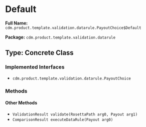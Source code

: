 # Default

**Full Name:** `cdm.product.template.validation.datarule.PayoutChoice$Default`

**Package:** `cdm.product.template.validation.datarule`

## Type: Concrete Class

### Implemented Interfaces

- `cdm.product.template.validation.datarule.PayoutChoice`

### Methods

#### Other Methods

- `ValidationResult validate(RosettaPath arg0, Payout arg1)`
- `ComparisonResult executeDataRule(Payout arg0)`

